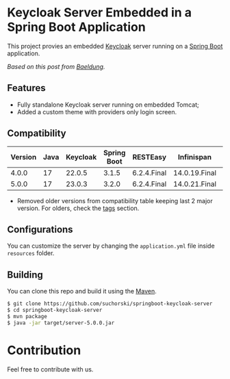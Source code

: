 # Keycloak Server Embedded in a Spring Boot Application

This project provies an embedded [Keycloak](https://www.keycloak.org) server running on a [Spring Boot](https://spring.io/projects/spring-boot) application.

_Based on this post from [Baeldung](https://www.baeldung.com/keycloak-embedded-in-spring-boot-app)._

## Features

- Fully standalone Keycloak server running on embedded Tomcat;
- Added a custom theme with providers only login screen.

## Compatibility

| Version | Java | Keycloak | Spring Boot | RESTEasy | Infinispan | Liquibase |
| - | - | - | - | - | - | - |
| 4.0.0 | 17 | 22.0.5 | 3.1.5 | 6.2.4.Final | 14.0.19.Final | 4.23.2 |
| 5.0.0 | 17 | 23.0.3 | 3.2.0 | 6.2.4.Final | 14.0.21.Final | 4.23.2 |

* Removed older versions from compatibility table keeping last 2 major version. For olders, check the [tags](https://github.com/suchorski/springboot-keycloak-server/tags) section.

## Configurations

You can customize the server by changing the `application.yml` file inside `resources` folder.

## Building

You can clone this repo and build it using the [Maven](https://maven.apache.org/).

```bash
$ git clone https://github.com/suchorski/springboot-keycloak-server
$ cd springboot-keycloak-server
$ mvn package
$ java -jar target/server-5.0.0.jar
```

# Contribution

Feel free to contribute with us.
